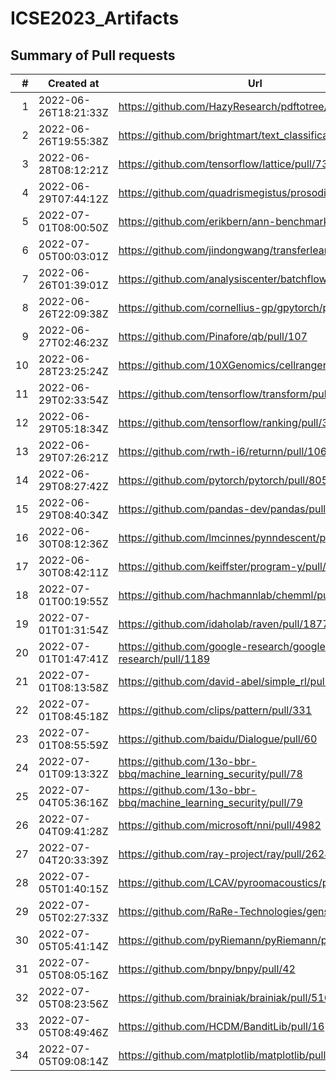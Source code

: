 # ICSE2023_Artifacts

## Summary of Pull requests
| # |     Created at     |                              Url                               |State |Merged|
|--:|--------------------|----------------------------------------------------------------|------|------|
|  1|2022-06-26T18:21:33Z|https://github.com/HazyResearch/pdftotree/pull/122              |closed|True  |
|  2|2022-06-26T19:55:38Z|https://github.com/brightmart/text_classification/pull/149      |closed|True  |
|  3|2022-06-28T08:12:21Z|https://github.com/tensorflow/lattice/pull/73                   |closed|True  |
|  4|2022-06-29T07:44:12Z|https://github.com/quadrismegistus/prosodic/pull/37             |closed|True  |
|  5|2022-07-01T08:00:50Z|https://github.com/erikbern/ann-benchmarks/pull/303             |closed|True  |
|  6|2022-07-05T00:03:01Z|https://github.com/jindongwang/transferlearning/pull/341        |closed|True  |
|  7|2022-06-26T01:39:01Z|https://github.com/analysiscenter/batchflow/pull/652            |closed|False |
|  8|2022-06-26T22:09:38Z|https://github.com/cornellius-gp/gpytorch/pull/2049             |closed|False |
|  9|2022-06-27T02:46:23Z|https://github.com/Pinafore/qb/pull/107                         |open  |False |
| 10|2022-06-28T23:25:24Z|https://github.com/10XGenomics/cellranger/pull/178              |open  |False |
| 11|2022-06-29T02:33:54Z|https://github.com/tensorflow/transform/pull/280                |open  |False |
| 12|2022-06-29T05:18:34Z|https://github.com/tensorflow/ranking/pull/325                  |open  |False |
| 13|2022-06-29T07:26:21Z|https://github.com/rwth-i6/returnn/pull/1066                    |closed|False |
| 14|2022-06-29T08:27:42Z|https://github.com/pytorch/pytorch/pull/80503                   |closed|False |
| 15|2022-06-29T08:40:34Z|https://github.com/pandas-dev/pandas/pull/47546                 |closed|False |
| 16|2022-06-30T08:12:36Z|https://github.com/lmcinnes/pynndescent/pull/192                |closed|False |
| 17|2022-06-30T08:42:11Z|https://github.com/keiffster/program-y/pull/305                 |open  |False |
| 18|2022-07-01T00:19:55Z|https://github.com/hachmannlab/chemml/pull/22                   |open  |False |
| 19|2022-07-01T01:31:54Z|https://github.com/idaholab/raven/pull/1877                     |open  |False |
| 20|2022-07-01T01:47:41Z|https://github.com/google-research/google-research/pull/1189    |open  |False |
| 21|2022-07-01T08:13:58Z|https://github.com/david-abel/simple_rl/pull/61                 |open  |False |
| 22|2022-07-01T08:45:18Z|https://github.com/clips/pattern/pull/331                       |open  |False |
| 23|2022-07-01T08:55:59Z|https://github.com/baidu/Dialogue/pull/60                       |open  |False |
| 24|2022-07-01T09:13:32Z|https://github.com/13o-bbr-bbq/machine_learning_security/pull/78|open  |False |
| 25|2022-07-04T05:36:16Z|https://github.com/13o-bbr-bbq/machine_learning_security/pull/79|open  |False |
| 26|2022-07-04T09:41:28Z|https://github.com/microsoft/nni/pull/4982                      |open  |False |
| 27|2022-07-04T20:33:39Z|https://github.com/ray-project/ray/pull/26284                   |open  |False |
| 28|2022-07-05T01:40:15Z|https://github.com/LCAV/pyroomacoustics/pull/271                |open  |False |
| 29|2022-07-05T02:27:33Z|https://github.com/RaRe-Technologies/gensim/pull/3361           |open  |False |
| 30|2022-07-05T05:41:14Z|https://github.com/pyRiemann/pyRiemann/pull/185                 |open  |False |
| 31|2022-07-05T08:05:16Z|https://github.com/bnpy/bnpy/pull/42                            |open  |False |
| 32|2022-07-05T08:23:56Z|https://github.com/brainiak/brainiak/pull/516                   |open  |False |
| 33|2022-07-05T08:49:46Z|https://github.com/HCDM/BanditLib/pull/16                       |open  |False |
| 34|2022-07-05T09:08:14Z|https://github.com/matplotlib/matplotlib/pull/23388             |open  |False |
